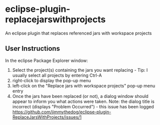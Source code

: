 # eclipse-plugin-replacejarswithprojects

An eclipse plugin that replaces referenced jars with workspace projects

## User Instructions
In the eclipse Package Explorer window:

1. Select the project(s) containing the jars you want replacing - Tip: I usually select all projects by entering Ctrl-A
1. right-click to display the pop-up menu
1. left-click on the "Replace jars with workspace projects" pop-up menu entry
1. Once the jars have been replaced (or not), a dialog window should appear to inform you what actions were taken. Note: the dialog title is incorrect (displays "Problem Occurred") - this issue has been logged <https://github.com/jimmythedog/eclipse-plugin-ReplaceJarsWithProjects/issues/1>

